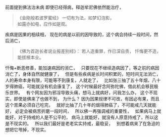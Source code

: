 前面提到佛法治未病
即使已经得病，释迦牟尼佛依然能治疗，

> 《金刚般若波罗蜜经》
> 一切有为法，如梦幻泡影，  
> 如露亦如电，应作如是观。

疾病是因果的相续相，
现在的病是以前的因导致的，这个病会持续一段时间，然后消亡，

> 《佛为首迦长者说业报差别经》：
> 若人造重罪，作已深自责， 
> 忏悔更不造，能拔根本业。

忏悔+断恶修善，能加速病因的消亡，
&nbsp;
只要现在不继续造病因了，等之前的病因消亡了，身体自然就健康了，
&nbsp;
但是有些疾病是长时间积累的，短时间无法消亡，
人的寿命本身有限，可能等不到康复，人就走了，
&nbsp;
比如张三抽了五十年烟，八十岁得肺癌，可能就没有机会康复了，
这个时候最好念阿弥陀佛，借此机会移民极乐世界。
&nbsp;
有个网友因为邪淫导致头痛，想马上就病好，问我怎么办，
这个不现实，即使是佛来了也做不到，
为什么？
因为因果规律不可改，有因必有果，而且这个苦果必须自己吃完，
&nbsp;
就好比抽了几十年的烟得肺癌了，不可能戒几天就能好，
必定会被病苦折磨一段时间，
&nbsp;
所以佛一再强调戒的重要性，
&nbsp;
如果病马上就能好，对于持戒的人是不公平的，
病马上就能好，就没有人原意持戒了，所以这是不现实的。
&nbsp;
所以我们最好是老老实实持戒，最稳妥，
&nbsp;
别想着病来了在急迫的想把它甩掉，不现实。
